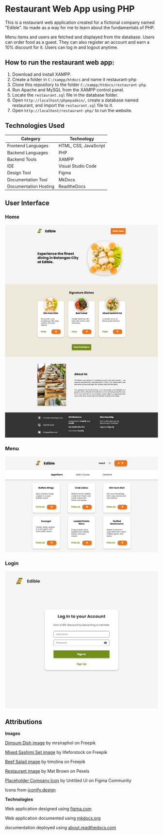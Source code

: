 # Restaurant Web App using PHP

This is a restaurant web application created for a fictional company named "Edible". Its made as a way for me to learn about the fundamentals of PHP. 

Menu items and users are fetched and displayed from the database. Users can order food as a guest. They can also register an account and earn a 10% discount for it. Users can log in and logout anytime. 

## How to run the restaurant web app:

1. Download and install XAMPP.
2. Create a folder in `C:/xampp/htdocs` and name it restaurant-php
3. Clone this repository to the folder `C:/xampp/htdocs/restaurant-php`.
4. Run Apache and MySQL from the XAMPP control panel.
5. Locate the `restaurant.sql` file in the database folder.
6. Open `http://localhost/phpmyadmin/`, create a database named restaurant, and import the `restaurant.sql` file to it.
7. Open `http://localhost/restaurant-php/` to run the website.

## Technologies Used

| **Category**                | **Technology**          |
|-----------------------------|-------------------------|
| Frontend Languages          | HTML, CSS, JavaScript   |
| Backend Languages           | PHP                     |
| Backend Tools               | XAMPP                   |
| IDE                         | Visual Studio Code      |
| Design Tool                 | Figma                   |
| Documentation Tool          | MkDocs                  |
| Documentation Hosting       | ReadtheDocs             |

## User Interface

### Home
![Home Page](docs/images/home-page.png)

### Menu
![Menu Page](docs/images/menu-page.png)

### Login
![Login Page](docs/images/login-page-login.png)

## Attributions

**Images**

<a href="https://www.freepik.com/free-photo/dim-sum_1123462.htm#query=food%20transparent&position=25&from_view=keyword&track=ais_user&uuid=b0d9d9ee-f0d8-4305-be2e-3d1101b4d92b" target="_blank" rel="noopener noreferrer">Dimsum Dish image</a> by mrsiraphol on Freepik

<a href="https://www.freepik.com/free-photo/mixed-sashimi-set_3521483.htm#from_view=detail_alsolike" target="_blank" rel="noopener noreferrer">Mixed Sashimi Set image</a> by lifeforstock on Freepik


<a href="https://www.freepik.com/free-photo/roasted-grilled-beef-liver-with-onion-tomatoes-salad_6932571.htm#fromView=search&page=1&position=29&uuid=e8e04e4a-10e0-426e-b67d-66dcf8afbb39" target="_blank" rel="noopener noreferrer">Beef Salad image</a> by timolina on Freepik

<a href="https://www.pexels.com/photo/close-up-photo-of-dinnerware-set-on-top-of-table-with-glass-cups-1395967/" target="_blank" rel="noopener noreferrer">Restaurant image</a> by Mat Brown on Pexels

<a href="https://www.figma.com/community/file/1159710650809705970/placeholder-company-logos-ui-kit-untitled-ui" target="_blank" rel="noopener noreferrer">Placeholder Company Icon</a> by Untitled UI on Figma Community

Icons from <a href="https://iconify.design/" target="_blank" rel="noopener noreferrer">iconify.design</a> 

**Technologies**

Web application designed using <a href="https://figma.com/" target="_blank" rel="noopener noreferrer">figma.com</a>

Web application documented using <a href="https://www.mkdocs.org/" target="_blank" rel="noopener noreferrer">mkdocs.org</a>

documentation deployed using <a href="https://about.readthedocs.com/" target="_blank" rel="noopener noreferrer">about.readthedocs.com</a>

